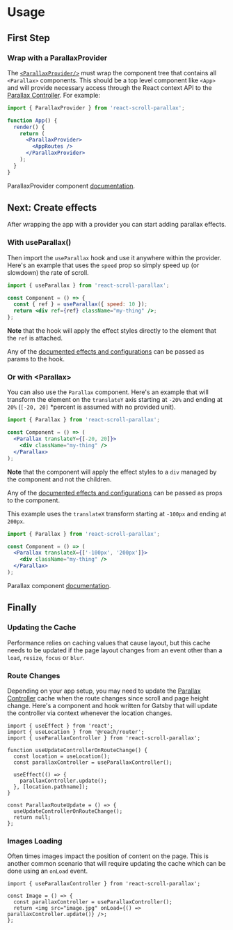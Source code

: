 # Usage

## First Step

### Wrap with a ParallaxProvider

The [`<ParallaxProvider/>`](/docs/usage/components/parallax-provider) must wrap the component tree that contains all `<Parallax>` components. This should be a top level component like `<App>` and will provide necessary access through the React context API to the [Parallax Controller](https://parallax-controller.vercel.app/docs/intro). For example:

```jsx
import { ParallaxProvider } from 'react-scroll-parallax';

function App() {
  render() {
    return (
      <ParallaxProvider>
        <AppRoutes />
      </ParallaxProvider>
    );
  }
}
```

ParallaxProvider component [documentation](/docs/usage/components/parallax-provider).

## Next: Create effects

After wrapping the app with a provider you can start adding parallax effects.

### With useParallax()

Then import the `useParallax` hook and use it anywhere within the provider. Here's an example that uses the `speed` prop so simply speed up (or slowdown) the rate of scroll.

```jsx
import { useParallax } from 'react-scroll-parallax';

const Component = () => {
  const { ref } = useParallax({ speed: 10 });
  return <div ref={ref} className="my-thing" />;
};
```

**Note** that the hook will apply the effect styles directly to the element that the `ref` is attached.

Any of the [documented effects and configurations](https://parallax-controller.vercel.app/docs/usage/props) can be passed as params to the hook.

### Or with <Parallax\>

You can also use the `Parallax` component. Here's an example that will transform the element on the `translateY` axis starting at `-20%` and ending at `20%` (`[-20, 20]` \*percent is assumed with no provided unit).

```jsx
import { Parallax } from 'react-scroll-parallax';

const Component = () => (
  <Parallax translateY={[-20, 20]}>
    <div className="my-thing" />
  </Parallax>
);
```

**Note** that the component will apply the effect styles to a `div` managed by the component and not the children.

Any of the [documented effects and configurations](https://parallax-controller.vercel.app/docs/usage/props) can be passed as props to the component.

This example uses the `translateX` transform starting at `-100px` and ending at `200px`.

```jsx
import { Parallax } from 'react-scroll-parallax';

const Component = () => (
  <Parallax translateX={['-100px', '200px']}>
    <div className="my-thing" />
  </Parallax>
);
```

Parallax component [documentation](/docs/usage/components/parallax-component).

## Finally

### Updating the Cache

Performance relies on caching values that cause layout, but this cache needs to be updated if the page layout changes from an event other than a `load`, `resize`, `focus` or `blur`.

### Route Changes

Depending on your app setup, you may need to update the [Parallax Controller](https://parallax-controller.vercel.app/docs/intro) cache when the route changes since scroll and page height change. Here's a component and hook written for Gatsby that will update the controller via context whenever the location changes.

```tsx
import { useEffect } from 'react';
import { useLocation } from '@reach/router';
import { useParallaxController } from 'react-scroll-parallax';

function useUpdateControllerOnRouteChange() {
  const location = useLocation();
  const parallaxController = useParallaxController();

  useEffect(() => {
    parallaxController.update();
  }, [location.pathname]);
}

const ParallaxRouteUpdate = () => {
  useUpdateControllerOnRouteChange();
  return null;
};
```

### Images Loading

Often times images impact the position of content on the page. This is another common scenario that will require updating the cache which can be done using an `onLoad` event.

```tsx
import { useParallaxController } from 'react-scroll-parallax';

const Image = () => {
  const parallaxController = useParallaxController();
  return <img src="image.jpg" onLoad={() => parallaxController.update()} />;
};
```
